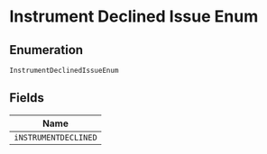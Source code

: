 
# Instrument Declined Issue Enum

## Enumeration

`InstrumentDeclinedIssueEnum`

## Fields

| Name |
|  --- |
| `iNSTRUMENTDECLINED` |

